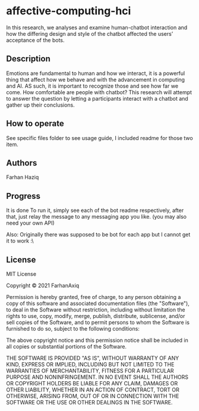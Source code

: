 # affective-computing-hci

In this research, we analyses and examine human-chatbot interaction and how the differing design and style of the chatbot affected the users’ acceptance of the bots.

## Description

Emotions are fundamental to human and how we interact, it is a powerful thing that affect how we behave and with the advancement in computing and AI. AS such, it is important to recognize those and see how far we come. How comfortable are people with chatbot? This research will attempt to answer the question by letting a participants interact with a chatbot and gather up their conclusions.

## How to operate

See specific files folder to see usage guide, I included readme for those two item.
## Authors
Farhan Haziq

## Progress
It is done
To run it, simply see each of the bot readme respectively, after that, just relay the message to any messaging app you like.
(you may also need your own API)



Also: Originally there was supposed to be bot for each app but I cannot get it to work :\

## License

MIT License

Copyright © 2021 FarhanAxiq

Permission is hereby granted, free of charge, to any person obtaining a copy
of this software and associated documentation files (the "Software"), to deal
in the Software without restriction, including without limitation the rights
to use, copy, modify, merge, publish, distribute, sublicense, and/or sell
copies of the Software, and to permit persons to whom the Software is
furnished to do so, subject to the following conditions:

The above copyright notice and this permission notice shall be included in all
copies or substantial portions of the Software.

THE SOFTWARE IS PROVIDED "AS IS", WITHOUT WARRANTY OF ANY KIND, EXPRESS OR
IMPLIED, INCLUDING BUT NOT LIMITED TO THE WARRANTIES OF MERCHANTABILITY,
FITNESS FOR A PARTICULAR PURPOSE AND NONINFRINGEMENT. IN NO EVENT SHALL THE
AUTHORS OR COPYRIGHT HOLDERS BE LIABLE FOR ANY CLAIM, DAMAGES OR OTHER
LIABILITY, WHETHER IN AN ACTION OF CONTRACT, TORT OR OTHERWISE, ARISING FROM,
OUT OF OR IN CONNECTION WITH THE SOFTWARE OR THE USE OR OTHER DEALINGS IN THE
SOFTWARE.
